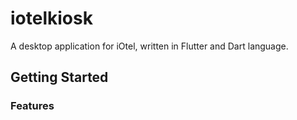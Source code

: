 # iotelkiosk

A desktop application for iOtel, written in Flutter and Dart language.

## Getting Started

### Features